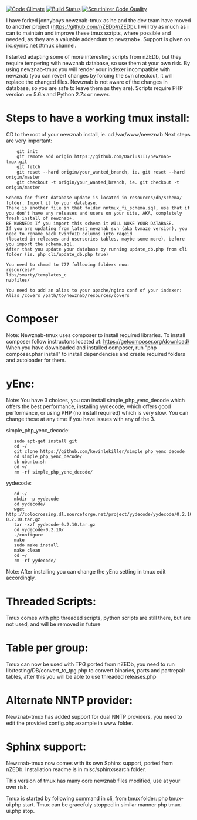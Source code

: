 [![Code Climate](https://codeclimate.com/github/DariusIII/newznab-tmux/badges/gpa.svg)](https://codeclimate.com/github/DariusIII/newznab-tmux)  [![Build Status](https://scrutinizer-ci.com/g/DariusIII/newznab-tmux/badges/build.png?b=master)](https://scrutinizer-ci.com/g/DariusIII/newznab-tmux/build-status/master) [![Scrutinizer Code Quality](https://scrutinizer-ci.com/g/DariusIII/newznab-tmux/badges/quality-score.png?b=master)](https://scrutinizer-ci.com/g/DariusIII/newznab-tmux/?branch=master)


I have forked jonnyboys newznab-tmux as he and the dev team have moved to another project (https://github.com/nZEDb/nZEDb). I will try as much as i can to maintain and improve these tmux scripts, where possible and needed, as they are a valuable addendum to newznab+.
Support is given on irc.synirc.net #tmux channel.

I started adapting some of more interesting scripts from nZEDb, but they require tempering with newznab database, so use them at your own risk. By using newznab-tmux you will render your indexer incompatible with newznab (you can revert changes by forcing the svn checkout, it will replace the changed files. Newznab is not aware of the changes in database, so you are safe to leave them as they are). Scripts require PHP version >= 5.6.x and Python 2.7x or newer.

# Steps to have a working tmux install:

 CD to the root of your newznab install, ie.  cd /var/www/newznab
 Next steps are very important:

 		git init
 		git remote add origin https://github.com/DariusIII/newznab-tmux.git
 		git fetch
 		git reset --hard origin/your_wanted_branch, ie. git reset --hard origin/master
 		git checkout -t origin/your_wanted_branch, ie. git checkout -t origin/master

	Schema for first database update is located in resources/db/schema/ folder. Import it to your database.
	There is another file in that folder nntmux_fi_schema.sql, use that if you don't have any releases and users on your site, AKA, completely fresh install of newznab+.
	BE WARNED: If you import this schema it WILL NUKE YOUR DATABASE.
	If you are updating from latest newznab svn (aka tvmaze version), you need to rename back tvinfoID columns into rageid
	(located in releases and userseries tables, maybe some more), before you import the schema.sql.
	After that you update your database by running update_db.php from cli folder (ie. php cli/update_db.php true)

	You need to chmod to 777 following folders now:
	resources/*
	libs/smarty/templates_c
	nzbfiles/

	You need to add an alias to your apache/nginx conf of your indexer:
	Alias /covers /path/to/newznab/resources/covers

# Composer

  Note: Newznab-tmux uses composer to install required libraries. To install composer
  		follow instructons located at: https://getcomposer.org/download/
  		When you have downloaded and installed composer,
  		run "php composer.phar install" to install dependencies and create required
  		folders and autoloader for them.

# yEnc:

  Note: You have 3 choices,
        you can install simple_php_yenc_decode which offers the best performance,
        installing yydecode, which offers good performance,
        or using PHP (no install required) which is very slow.
        You can change these at any time if you have issues with any of the 3.

  simple_php_yenc_decode:

       sudo apt-get install git
       cd ~/
       git clone https://github.com/kevinlekiller/simple_php_yenc_decode
       cd simple_php_yenc_decode/
       sh ubuntu.sh
       cd ~/
       rm -rf simple_php_yenc_decode/

  yydecode:

       cd ~/
       mkdir -p yydecode
       cd yydecode/
       wget http://colocrossing.dl.sourceforge.net/project/yydecode/yydecode/0.2.10/yydecode-0.2.10.tar.gz
       tar -xzf yydecode-0.2.10.tar.gz
       cd yydecode-0.2.10/
       ./configure
       make
       sudo make install
       make clean
       cd ~/
       rm -rf yydecode/

  Note: After installing you can change the yEnc setting in tmux edit accordingly.

# Threaded Scripts:

  Tmux comes with php threaded scripts, python scripts are still there, but are not used, and will be removed in future

# Table per group:

  Tmux can now be used with TPG ported from nZEDb, you need to run lib/testing/DB/convert_to_tpg.php to convert binaries, parts and partrepair tables, after this you will be able to use
  threaded releases.php

# Alternate NNTP provider:

  Newznab-tmux has added support for dual NNTP providers, you need to edit the provided config.php.example in www folder.

# Sphinx support:

  Newznab-tmux now comes with its own Sphinx support, ported from nZEDb. Installation readme is in misc/sphinxsearch folder.

  This version of tmux has many core newznab files modified, use at your own risk.

Tmux is started by following command in cli, from tmux folder: php tmux-ui.php start. Tmux can be gracefuly stopped in similar manner php tmux-ui.php stop.
